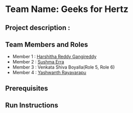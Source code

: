 # Team Name: Geeks for Hertz

## Project description : 

## Team Members and Roles

* Member 1 : [Harshitha Reddy Gangireddy](https://github.com/harshitha2909/CIS641-HW2-Gangireddy)
* Member 2 : [Sushma Erra](https://github.com/sushmaerra12/CIS641-HW2-ERRA/blob/main/README.md)
* Member 3 : Venkata Shiva Boyalla(Role 5, Role 6)
* Member 4 : [Yashwanth Rayavarapu](https://github.com/The-devolper/CIS641-HW2-Rayavarapu.git)

## Prerequisites

## Run Instructions
